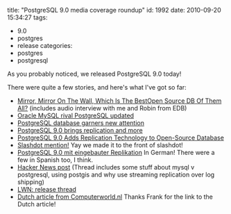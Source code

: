 title: "PostgreSQL 9.0 media coverage roundup"
id: 1992
date: 2010-09-20 15:34:27
tags: 
- 9.0
- postgres
- release
categories: 
- postgres
- postgresql

As you probably noticed, we released PostgreSQL 9.0 today!

There were quite a few stories, and here's what I've got so far: 

*   [Mirror, Mirror On The Wall, Which Is The BestOpen Source DB Of Them All?](http://www.networkworld.com/community/node/66469) (includes audio interview with me and Robin from EDB)
*   [Oracle MySQL rival PostgreSQL updated](http://news.idg.no/cw/art.cfm?id=2FF3CABD-1A64-67EA-E4413921829A608A)
*   [PostgreSQL database garners new attention](http://www.sdtimes.com/POSTGRESQL_DATABASE_GARNERS_NEW_ATTENTION/By_David_Rubinstein/About_DATABASES_and_POSTGRESQL/34661)
*   [PostgreSQL 9.0 brings replication and more](http://www.h-online.com/open/news/item/PostgreSQL-9-0-brings-replication-and-more-1082376.html)
*   [PostgreSQL 9.0 Adds Replication Technology to Open-Source Database](http://www.eweek.com/index2.php?option=content&task=view&id=63493&pop=1&hide_ads=1&page=0&hide_js=1&catid=21)
*   [Slashdot mention!](http://developers.slashdot.org/story/10/09/20/2219254/PostgreSQL-90-Released) Yay we made it to the front of slashdot!
*   [PostgreSQL 9.0 mit eingebauter Replikation](http://www.heise.de/newsticker/meldung/PostgreSQL-9-0-mit-eingebauter-Replikation-1081820.html) In German!  There were a few in Spanish too, I think.
*   [Hacker News post](http://news.ycombinator.com/item?id=1708751) (Thread includes some stuff about mysql v postgresql, using postgis and why use streaming replication over log shipping)
*   [LWN: release thread](http://lwn.net/Articles/406194/)
*   [Dutch article from Computerworld.nl](http://www.computable.nl/artikel/ict_topics/open_source/3524164/1277105/nieuwe-versie-van-postgresql-vrijgegeven.html) Thanks Frank for the link to the Dutch article!
